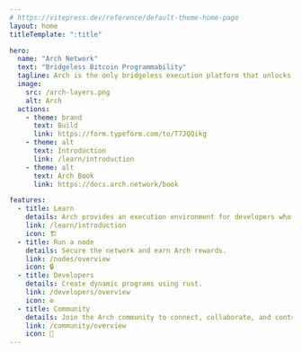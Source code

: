 ```yaml
---
# https://vitepress.dev/reference/default-theme-home-page
layout: home
titleTemplate: ":title"

hero:
  name: "Arch Network"
  text: "Bridgeless Bitcoin Programmability"
  tagline: Arch is the only bridgeless execution platform that unlocks Bitcoin DeFi with Turing-complete smart contracts on the Bitcoin base layer.
  image:
    src: /arch-layers.png
    alt: Arch
  actions:
    - theme: brand
      text: Build
      link: https://form.typeform.com/to/T7JQQikg
    - theme: alt
      text: Introduction
      link: /learn/introduction
    - theme: alt
      text: Arch Book
      link: https://docs.arch.network/book

features:
  - title: Learn
    details: Arch provides an execution environment for developers who want to extend Bitcoin's functionality further.
    link: /learn/introduction
    icon: 🏗️
  - title: Run a node
    details: Secure the network and earn Arch rewards.
    link: /nodes/overview
    icon: 🔒
  - title: Developers
    details: Create dynamic programs using rust.
    link: /developers/overview
    icon: ⚙️
  - title: Community
    details: Join the Arch community to connect, collaborate, and contribute to the future of programmability on Bitcoin.
    link: /community/overview
    icon: 🏰
---
```

